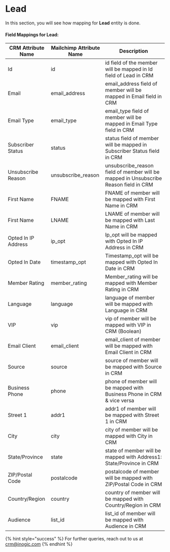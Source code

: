 # Lead

In this section, you will see how mapping for **Lead** entity is done.

#### Field Mappings for Lead:

| CRM Attribute Name  | Mailchimp Attribute Name | Description                                                                           |
| ------------------- | ------------------------ | ------------------------------------------------------------------------------------- |
| Id                  | id                       | id field of the member will be mapped in Id field of Lead in CRM                      |
| Email               | email\_address           | email\_address field of member will be mapped in Email field in CRM                   |
| Email Type          | email\_type              | email\_type field of member will be mapped in Email Type field in CRM                 |
| Subscriber Status   | status                   | status field of member will be mapped in Subscriber Status field in CRM               |
| Unsubscribe Reason  | unsubscribe\_reason      | unsubscribe\_reason field of member will be mapped in Unsubscribe Reason field in CRM |
| First Name          | FNAME                    | FNAME of member will be mapped with First Name in CRM                                 |
| First Name          | LNAME                    | LNAME of member will be mapped with Last Name in CRM                                  |
| Opted In IP Address | ip\_opt                  | Ip\_opt will be mapped with Opted In IP Address in CRM                                |
| Opted In Date       | timestamp\_opt           | Timestamp\_opt will be mapped with Opted In Date in CRM                               |
| Member Rating       | member\_rating           | Member\_rating will be mapped with Member Rating in CRM                               |
| Language            | language                 | language of member will be mapped with Language in CRM                                |
| VIP                 | vip                      | vip of member will be mapped with VIP in CRM (Boolean)                                |
| Email Client        | email\_client            | email\_client of member will be mapped with Email Client in CRM                       |
| Source              | source                   | source of member will be mapped with Source in CRM                                    |
| Business Phone      | phone                    | phone of member will be mapped with Business Phone in CRM & vice versa                |
| Street 1            | addr1                    | addr1 of member will be mapped with Street 1 in CRM                                   |
| City                | city                     | city of member will be mapped with City in CRM                                        |
| State/Province      | state                    | state of member will be mapped with Address1: State/Province in CRM                   |
| ZIP/Postal Code     | postalcode               | postalcode of member will be mapped with ZIP/Postal Code in CRM                       |
| Country/Region      | country                  | country of member will be mapped with Country/Region in CRM                           |
| Audience            | list\_id                 | list\_id of member will be mapped with Audience in CRM                                |



{% hint style="success" %}
For further queries, reach out to us at [crm@inogic.com](mailto:crm@inogic.com)
{% endhint %}

